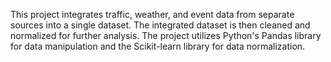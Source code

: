 This project integrates traffic, weather, and event data from separate sources into a single dataset. The integrated dataset is then cleaned and normalized for further analysis. The project utilizes Python's Pandas library for data manipulation and the Scikit-learn library for data normalization.
